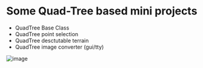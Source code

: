 # Some Quad-Tree based mini projects

- QuadTree Base Class
- QuadTree point selection
- QuadTree desctutable terrain
- QuadTree image converter (gui/tty)

![image](https://user-images.githubusercontent.com/69404231/166443799-3d692f0c-771d-400e-96e9-2f877a18b3ab.png)
